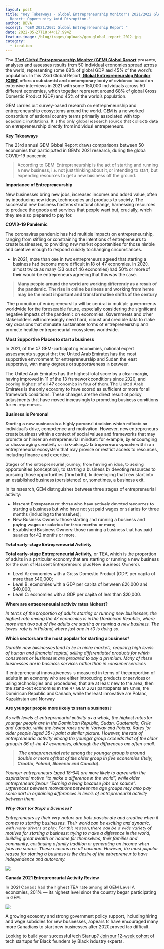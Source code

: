 ```yaml
---
layout: post
title: "Key Takeaways - Global Entrepreneurship Monitor's 2021/2022 Global
  Report: Opportunity Amid Disruption."
author: BBVA
excerpt: "GEM 2021/2022 Global Entrepreneurship Report "
date: 2022-05-27T18:44:17.994Z
feature-image: /blog/images/uploads/gem_global_report_2022.jpg
category:
  - ideation
---
```

The **[23rd Global Entrepreneurship Monitor (GEM) Global Report](https://gemconsortium.org/reports/latest-global-report)** presents, analyses and assesses results from 50 individual economies spread across the world, representing some 68% of global GDP and 45% of the world’s population. In this 23rd Global Report,**[ Global Entrepreneurship Monitor (GEM)](https://gemconsortium.org/)** offers a substantial and contemporary body of evidence-based on extensive interviews in 2021 with some 150,000 individuals across 50 different economies, which together represent around 68% of global Gross Domestic Product (GDP) and 45% of the world’s population.

GEM carries out survey-based research on entrepreneurship and entrepreneurship ecosystems around the world. GEM is a networked consortium of national country teams primarily associated with top academic institutions. It is the only global research source that collects data on entrepreneurship directly from individual entrepreneurs.

**Key Takeaways**

The 23rd annual GEM Global Report draws comparisons between 50 economies that participated in GEM’s 2021 research, during the global COVID-19 pandemic

> According to GEM, Entrepreneurship is the act of starting and running a new business, i.e. not just thinking about it, or intending to start, but expending resources to get a new business off the ground.

**Importance of Entrepreneurship**

New businesses bring new jobs, increased incomes and added value, often by introducing new ideas, technologies and products to society. The successful new business hastens structural change, harnessing resources to produce the goods and services that people want but, crucially, which they are also prepared to pay for.

**COVID-19 Pandemic**

The coronavirus pandemic has had multiple impacts on entrepreneurship, ranging from stifling or constraining the intentions of entrepreneurs to create businesses, to providing new market opportunities for those nimble and creative enough to respond quickly to changing circumstances.

* In 2021, more than one in two entrepreneurs agreed that starting a business had become more difficult in 18 of 47 economies. In 2020, almost twice as many (33 out of 46 economies) had 50% or more of their would-be entrepreneurs agreeing that this was the case.

> **Many people around the world are working differently as a result of the pandemic. The rise in online business and working from home may be the most important and transformative shifts of the century**

 The promotion of entrepreneurship will be central to multiple governments worldwide for the foreseeable future, especially considering the significant negative impacts of the pandemic on economies. Governments and other stakeholders will increasingly need hard, robust and credible data to make key decisions that stimulate sustainable forms of entrepreneurship and promote healthy entrepreneurial ecosystems worldwide.

**Most Supportive Places to start a business**

In 2021, of the 47 GEM-participating economies, national expert assessments suggest that the United Arab Emirates has the most supportive environment for entrepreneurship and Sudan the least supportive, with many degrees of supportiveness in between.

The United Arab Emirates has the highest total score by a clear margin, having improved in 11 of the 13 framework conditions since 2020, and scoring highest of all 47 economies in four of them. The United Arab Emirates is the only economy to have scored as sufficient or more for all framework conditions. These changes are the direct result of policy adjustments that have moved increasingly to promoting business conditions for entrepreneurs.

**Business is Personal**

Starting a new business is a highly personal decision which reflects an individual’s drive, competence and motivation. However, new entrepreneurs create business within a context of social values and frameworks that may promote or hinder an entrepreneurial mindset: for example, by encouraging or discouraging creativity or risk-taking.5 Entrepreneurs operate within an entrepreneurial ecosystem that may provide or restrict access to resources, including finance and expertise.

Stages of the entrepreneurial journey, from having an idea, to seeing opportunities (conception), to starting a business by devoting resources to pursuing those opportunities (firm birth), to developing that new start into an established business (persistence) or, sometimes, a business exit.

In its research, GEM distinguishes between three stages of entrepreneurial activity:

* Nascent Entrepreneurs: those who have actively devoted resources to starting a business but who have not yet paid wages or salaries for three months (including to themselves);
* New Business Owners: those starting and running a business and paying wages or salaries for three months or more;
* Established Business Owners: those running a business that has paid salaries for 42 months or more.

**Total early-stage Entrepreneurial Activity**

**Total early-stage Entrepreneurial Activity**, or TEA, which is the proportion of adults in a particular economy that are starting or running a new business (or the sum of Nascent Entrepreneurs plus New Business Owners).

* Level A: economies with a Gross Domestic Product (GDP) per capita of more than $40,000;
* Level B: economies with a GDP per capita of between £20,000 and $40,000;
* Level C: economies with a GDP per capita of less than $20,000.

**Where are entrepreneurial activity rates highest?**

*In terms of the proportion of adults starting or running new businesses, the highest rate among the 47 economies is in the Dominican Republic, where more than two out of five adults are starting or running a new business. The lowest rate is in Poland, where just one in 50 is doing so.*

**Which sectors are the most popular for starting a business?**

*Durable new businesses tend to be in niche markets, requiring high levels of human and financial capital, selling differentiated products for which consumers or businesses are prepared to pay a premium. Many of these businesses are in business services rather than in consumer services.*

If entrepreneurial innovativeness is measured in terms of the proportion of adults in an economy who are either introducing products or services or using technologies and procedures, that are at least new to the area, then the stand-out economies in the 47 GEM 2021 participants are Chile, the Dominican Republic and Canada, while the least innovative are Poland, Kazakhstan and Norway.

**Are younger people more likely to start a business?**

*As with levels of entrepreneurial activity as a whole, the highest rates for younger people are in the Dominican Republic, Sudan, Guatemala, Chile and Canada, while the lowest rates are in Norway and Poland. Rates for older people (aged 35+) paint a similar picture. However, the rate of entrepreneurial activity among the younger group exceeds that of the older group in 36 of the 47 economies, although the differences are often small.*

>  ***The entrepreneurial rate among the younger group is around double or more of that of the older group in five economies (Italy, Croatia, Poland, Slovenia and Canada).***

*Younger entrepreneurs (aged 18–34) are more likely to agree with the aspirational motive “to make a difference in the world”, while older entrepreneurs favour “Earning a living because jobs are scarce”. Differences between motivations between the age groups may also play some part in explaining differences in levels of entrepreneurial activity between them.*

***Why Start (or Stop) a Business?***

*Entrepreneurs by their very nature are both passionate and creative when it comes to starting businesses. Their world can be exciting and dynamic, with many drivers at play. For this reason, there can be a wide variety of motives for starting a business: trying to make a difference in the world, building great wealth or income for themselves, their families and community, continuing a family tradition or generating an income when jobs are scarce. These reasons are all common. However, the most popular reason for starting a business is the desire of the entrepreneur to have independence and autonomy.*

![](/blog/images/uploads/gem_cada_econmy_profile.jpg)

**Canada 2021 Entrepreneurial Activity Review**

In 2021 Canada had the highest TEA rate among all GEM Level A economies, 20.1% — its highest level since the country began participating in GEM.

![](/blog/images/uploads/gem_canada_profile.jpg)

A growing economy and strong government policy support, including hiring and wage subsidies for new businesses, appears to have encouraged many more Canadians to start new businesses after 2020 proved too difficult.

Looking to build your successful tech Startup? [Join our 12-week cohort ](https://blackventures.org/accelerator.html)of tech startups for Black founders by Black industry experts.